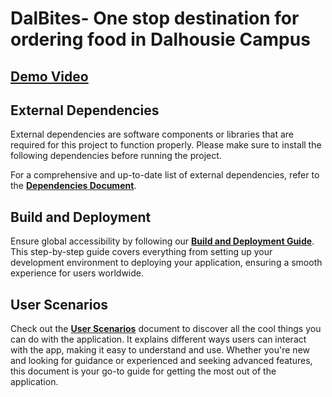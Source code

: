 
# DalBites- One stop destination for ordering food in Dalhousie Campus

## [Demo Video](https://drive.google.com/file/d/1XtqWSo9qh-FzYReZ0fuXXfwn5eroWZvi/view?usp=sharing)

## External Dependencies

External dependencies are software components or libraries that are required for this project to function properly. Please make sure to install the following dependencies before running the project.

For a comprehensive and up-to-date list of external dependencies, refer to the [**Dependencies Document**](Documentation/External_Dependencies.md).

## Build and Deployment

Ensure global accessibility by following our [**Build and Deployment Guide**](Documentation/Build_And_Deploy.md). This step-by-step guide covers everything from setting up your development environment to deploying your application, ensuring a smooth experience for users worldwide.

## User Scenarios

Check out the [**User Scenarios**](Documentation/User_Scenarios.md) document to discover all the cool things you can do with the application. It explains different ways users can interact with the app, making it easy to understand and use. Whether you're new and looking for guidance or experienced and seeking advanced features, this document is your go-to guide for getting the most out of the application.



